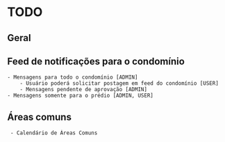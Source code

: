# TODO

## Geral

## Feed de notificações para o condomínio
    - Mensagens para todo o condomínio [ADMIN]
        - Usuário poderá solicitar postagem em feed do condomínio [USER]
        - Mensagens pendente de aprovação [ADMIN]
    - Mensagens somente para o prédio [ADMIN, USER]

## Áreas comuns
     - Calendário de Áreas Comuns
